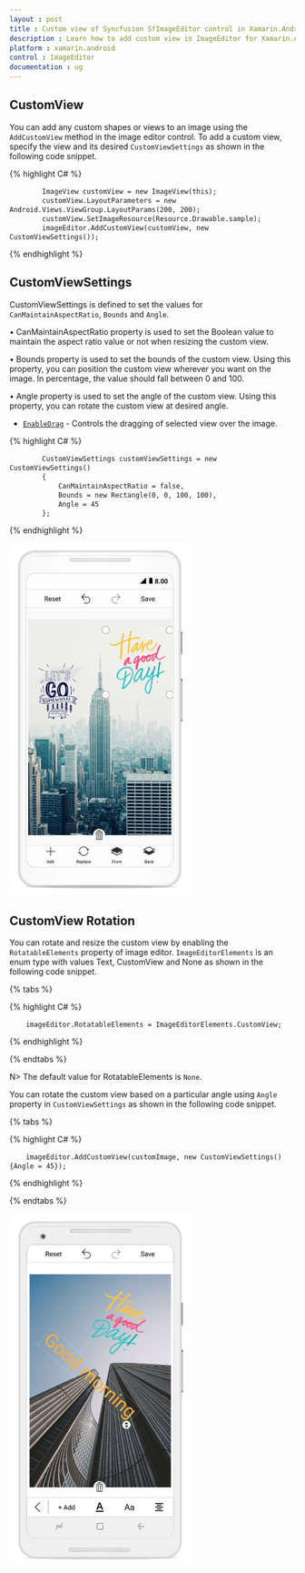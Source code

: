 ```yaml
---
layout : post
title : Custom view of Syncfusion SfImageEditor control in Xamarin.Android
description : Learn how to add custom view in ImageEditor for Xamarin.Android
platform : xamarin.android
control : ImageEditor
documentation : ug
---
```


## CustomView

You can add any custom shapes or views to an image using the `AddCustomView` method in the image editor control. To add a custom view, specify the view and its desired `CustomViewSettings` as shown in the following code snippet.

{% highlight C# %}

            ImageView customView = new ImageView(this);
            customView.LayoutParameters = new Android.Views.ViewGroup.LayoutParams(200, 200);
            customView.SetImageResource(Resource.Drawable.sample);
            imageEditor.AddCustomView(customView, new CustomViewSettings());

{% endhighlight %}

## CustomViewSettings

CustomViewSettings is defined to set the values for `CanMaintainAspectRatio`, `Bounds` and `Angle`.

• CanMaintainAspectRatio property is used to set the Boolean value to maintain the aspect ratio value or not when resizing the custom view.

•  Bounds property is used to set the bounds of the custom view. Using this property, you can position the custom view wherever you want on the image. In percentage, the value should fall between 0 and 100.

• Angle property is used to set the angle of the custom view. Using this property, you can rotate the custom view at desired angle.

* [`EnableDrag`](https://help.syncfusion.com/cr/xamarin-android/Syncfusion.SfImageEditor.Android.CustomViewSettings.html#Syncfusion_SfImageEditor_Android_CustomViewSettings_EnableDrag) - Controls the dragging of selected view over the image.

{% highlight C# %}

            CustomViewSettings customViewSettings = new CustomViewSettings()
            {
                CanMaintainAspectRatio = false,
                Bounds = new Rectangle(0, 0, 100, 100),
                Angle = 45
            };

{% endhighlight %}

![SfImageEditor](ImageEditor_images/CustomView.png)

## CustomView Rotation

You can rotate and resize the custom view by enabling the `RotatableElements` property of image editor. `ImageEditorElements` is an enum type with values Text, CustomView and None as shown in the following code snippet.

{% tabs %}

{% highlight C# %}

        imageEditor.RotatableElements = ImageEditorElements.CustomView;   

{% endhighlight %}

{% endtabs %}

N> The default value for RotatableElements is `None`.

You can rotate the custom view based on a particular angle using `Angle` property in `CustomViewSettings` as shown in the following code snippet. 

{% tabs %}

{% highlight C# %}

        imageEditor.AddCustomView(customImage, new CustomViewSettings(){Angle = 45});    

{% endhighlight %}

{% endtabs %}

![SfImageEditor](ImageEditor_images/rotation.png)